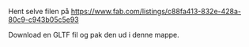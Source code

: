Hent selve filen på https://www.fab.com/listings/c88fa413-832e-428a-80c9-c943b05c5e93

Download en GLTF fil og pak den ud i denne mappe.